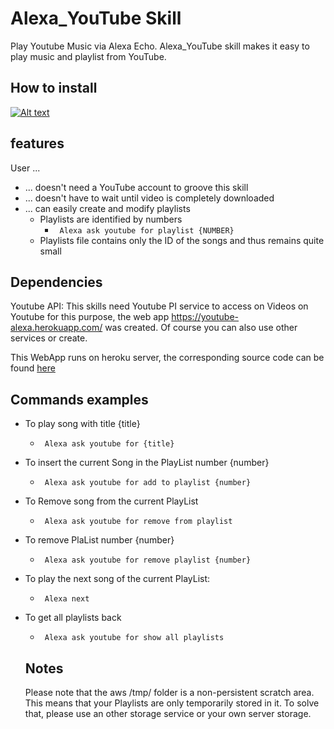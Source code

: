 # Alexa_YouTube Skill
Play Youtube Music via Alexa Echo.
Alexa_YouTube skill makes it easy to play music and playlist from YouTube.

## How to install ##
[![Alt text](https://img.youtube.com/vi/xr8Mt6yWTBg/0.jpg)](https://www.youtube.com/watch?v=xr8Mt6yWTBg)

## features ##
User ...
* ... doesn't need a YouTube account to groove this skill
* ... doesn't have to wait until video is completely downloaded
* ... can easily create and modify playlists
  * Playlists are identified by numbers 
    * ``` Alexa ask youtube for playlist {NUMBER}```
  * Playlists file contains only the ID of the songs and thus remains quite small
  
## Dependencies ##
Youtube API: This skills need Youtube PI service to access on Videos on Youtube for this purpose, the web app https://youtube-alexa.herokuapp.com/ was created. Of course you can also use other services or create. 

This WebApp runs on heroku server, the corresponding source code can be found [here](https://github.com/reger-men/YoutubeAPI)

## Commands examples ## 
* To play song with title {title}
  * ``` Alexa ask youtube for {title}```
* To insert the current Song in the PlayList number {number}
  * ``` Alexa ask youtube for add to playlist {number}```
* To Remove song from the current PlayList 
  * ``` Alexa ask youtube for remove from playlist```
* To remove PlaList number {number}
  * ``` Alexa ask youtube for remove playlist {number}```
* To play the next song of the current PlayList:
  * ``` Alexa next```
* To get all playlists back
  * ``` Alexa ask youtube for show all playlists```
  
  ## Notes ##
  Please note that the aws /tmp/ folder is a non-persistent scratch area. This means that your Playlists are only temporarily stored in it. To solve that, please use an other storage service or your own server storage.
